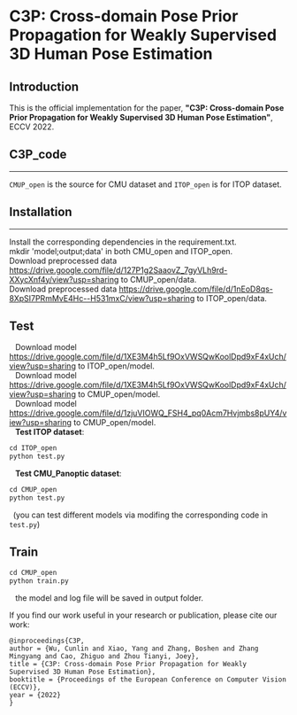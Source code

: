 
# C3P: Cross-domain Pose Prior Propagation for Weakly Supervised 3D Human Pose Estimation

## Introduction
This is the official implementation for the paper, **"C3P: Cross-domain Pose Prior Propagation for Weakly Supervised 3D Human Pose Estimation"**, ECCV 2022. 


## C3P_code
***
 `CMUP_open` is the source for CMU dataset and `ITOP_open` is for ITOP dataset.   
 
## Installation
 ***
  Install the corresponding dependencies in the requirement.txt.   
  mkdir 'model;output;data' in both CMU_open and ITOP_open.   
  Download preprocessed data https://drive.google.com/file/d/127P1g2SaaovZ_7gyVLh9rd-XXycXnf4y/view?usp=sharing to CMUP_open/data.   
  Download preprocessed data https://drive.google.com/file/d/1nEoD8qs-8XpSI7PRmMvE4Hc--H531mxC/view?usp=sharing to ITOP_open/data.   
  
## Test
  &ensp; Download model https://drive.google.com/file/d/1XE3M4h5Lf9OxVWSQwKoolDpd9xF4xUch/view?usp=sharing to ITOP_open/model.   
  &ensp; Download model https://drive.google.com/file/d/1XE3M4h5Lf9OxVWSQwKoolDpd9xF4xUch/view?usp=sharing to CMUP_open/model.   
  &ensp; Download model https://drive.google.com/file/d/1zjuVIOWQ_FSH4_pq0Acm7Hvjmbs8pUY4/view?usp=sharing to CMUP_open/model.   
  &ensp; **Test ITOP dataset**:   
```python
cd ITOP_open
python test.py   
```    
  &ensp; **Test CMU_Panoptic dataset**:   
```python
cd CMUP_open
python test.py   
```    
  &ensp;(you can test different models via modifing the corresponding code in `test.py`)   
  
## Train
```python
cd CMUP_open
python train.py   
``` 
   &ensp; the model and log file will be saved in output folder. 
 
 
If you find our work useful in your research or publication, please cite our work:
```
@inproceedings{C3P,
author = {Wu, Cunlin and Xiao, Yang and Zhang, Boshen and Zhang Mingyang and Cao, Zhiguo and Zhou Tianyi, Joey},
title = {C3P: Cross-domain Pose Prior Propagation for Weakly Supervised 3D Human Pose Estimation},
booktitle = {Proceedings of the European Conference on Computer Vision (ECCV)},
year = {2022}
}
```
